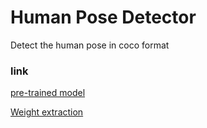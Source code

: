 # Human Pose Detector

Detect the human pose in coco format

### link

[pre-trained model](https://www.dropbox.com/s/pso6t0a6iyo6is1/posedetnet.zip?dl=0)

[Weight extraction](https://www.dropbox.com/s/zhe9zabgdq7875x/dump_weights.zip?dl=0)
